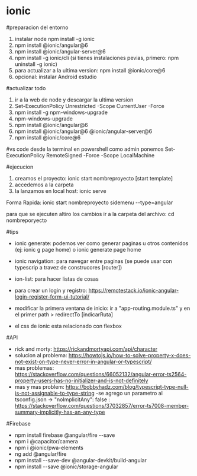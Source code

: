 # ionic

#preparacion del entorno
1) instalar node npm install -g ionic
2) npm install @ionic/angular@6
3) npm install @ionic/angular-server@6
4) npm install -g ionic/cli (si tienes instalaciones pevias, primero: npm uninstall -g ionic)
5) para actualizar a la ultima version: npm install @ionic/core@6
6) opcional: instalar Android estudio

#actualizar todo
1) ir a la web de node y descargar la ultima version
2) Set-ExecutionPolicy Unrestricted -Scope CurrentUser -Force
3) npm install -g npm-windows-upgrade
4) npm-windows-upgrade
5) npm install @ionic/angular@6
6) npm install @ionic/angular@6 @ionic/angular-server@6
7) npm install @ionic/core@6

#vs code desde la terminal
en powershell como admin ponemos
Set-ExecutionPolicy RemoteSigned -Force -Scope LocalMachine

#ejecucion
1) creamos el proyecto: ionic start nombreproyecto [start template]
2) accedemos a la carpeta
3) la lanzamos en local host: ionic serve

Forma Rapida: ionic start nombreproyecto sidemenu --type=angular

para que se ejecuten altiro los cambios
ir a la carpeta del archivo: cd nombreporyecto

#tips
- ionic generate: podemos ver como generar paginas u otros contenidos (ej: ionic g page home) o ionic generate page home
- ionic navigation: para navegar entre paginas (se puede usar con typescrip a travez de construcores [router])
- ion-list: para hacer listas de cosas

- para crear un login y registro: https://remotestack.io/ionic-angular-login-register-form-ui-tutorial/

- modificar la primera ventana de inicio: ir a "app-routing.module.ts" y en el primer path > redirectTo [indicarRuta]
- el css de ionic esta relacionado con flexbox

#API
- rick and morty: https://rickandmortyapi.com/api/character
- solucion al problema: https://howtojs.io/how-to-solve-property-x-does-not-exist-on-type-never-error-in-angular-or-typescript/
- mas problemas: https://stackoverflow.com/questions/66052132/angular-error-ts2564-property-users-has-no-initializer-and-is-not-definitely
- mas y mas problem: https://bobbyhadz.com/blog/typescript-type-null-is-not-assignable-to-type-string
-se agrego un parametro al tsconfig.json -> "noImplicitAny": false : https://stackoverflow.com/questions/37032857/error-ts7008-member-summary-implicitly-has-an-any-type

#Firebase
- npm install firebase @angular/fire --save
- npm i @capacitor/camera
- npm i @ionic/pwa-elements
- ng add @angular/fire
- npm install --save-dev @angular-devkit/build-angular
- npm install --save @ionic/storage-angular 
